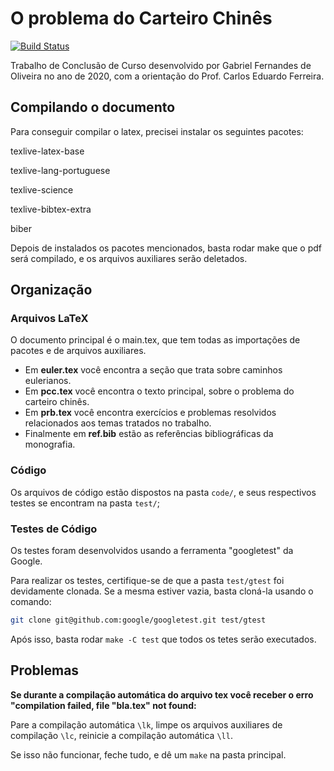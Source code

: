 # O problema do Carteiro Chinês

[![Build Status](https://travis-ci.org/gafeol/chinese-postman.svg?branch=master)](https://travis-ci.org/gafeol/chinese-postman)

Trabalho de Conclusão de Curso desenvolvido por Gabriel Fernandes de Oliveira no ano de 2020, com a orientação do Prof. Carlos Eduardo Ferreira.

## Compilando o documento

Para conseguir compilar o latex, precisei instalar os seguintes pacotes:

texlive-latex-base

texlive-lang-portuguese

texlive-science

texlive-bibtex-extra

biber

Depois de instalados os pacotes mencionados, basta rodar make que o pdf será compilado, e os arquivos auxiliares serão deletados.


## Organização

### Arquivos LaTeX

O documento principal é o main.tex, que tem todas as importações de pacotes e de arquivos auxiliares.

- Em **euler.tex** você encontra a seção que trata sobre caminhos eulerianos.
- Em **pcc.tex** você encontra o texto principal, sobre o problema do carteiro chinês.
- Em **prb.tex** você encontra exercícios e problemas resolvidos relacionados aos temas tratados no trabalho.
- Finalmente em **ref.bib** estão as referências bibliográficas da monografia.

### Código

Os arquivos de código estão dispostos na pasta `code/`, e seus respectivos testes se encontram na pasta `test/`;

### Testes de Código

Os testes foram desenvolvidos usando a ferramenta "googletest" da Google.

Para realizar os testes, certifique-se de que a pasta `test/gtest` foi devidamente clonada.
Se a mesma estiver vazia, basta cloná-la usando o comando:

```bash
git clone git@github.com:google/googletest.git test/gtest
```

Após isso, basta rodar `make -C test` que todos os tetes serão executados.

## Problemas

**Se durante a compilação automática do arquivo tex você receber o erro "compilation failed, file "bla.tex" not found:**

Pare a compilação automática `\lk`, limpe os arquivos auxiliares de compilação `\lc`, reinicie a compilação automática `\ll`.

Se isso não funcionar, feche tudo, e dê um `make` na pasta principal.
